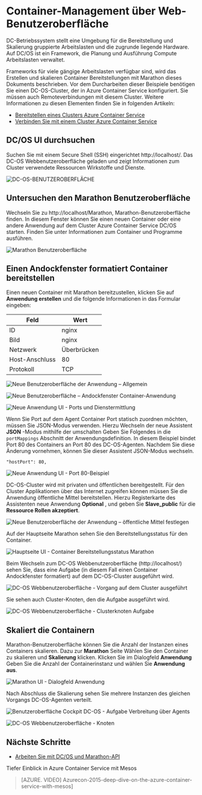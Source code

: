 <properties
   pageTitle="Azure Container Container Servicemanagement über die Webbenutzeroberfläche | Microsoft Azure"
   description="Bereitstellen Sie Container für einen Clusterdienst Azure Container Service mithilfe Marathon Webbenutzeroberfläche."
   services="container-service"
   documentationCenter=""
   authors="neilpeterson"
   manager="timlt"
   editor=""
   tags="acs, azure-container-service"
   keywords="Andockfenster Container Micro-Services Mesos, Azure"/>

<tags
   ms.service="container-service"
   ms.devlang="na"
   ms.topic="get-started-article"
   ms.tgt_pltfrm="na"
   ms.workload="na"
   ms.date="09/19/2016"
   ms.author="timlt"/>

# <a name="container-management-through-the-web-ui"></a>Container-Management über Web-Benutzeroberfläche

DC-Betriebssystem stellt eine Umgebung für die Bereitstellung und Skalierung gruppierte Arbeitslasten und die zugrunde liegende Hardware. Auf DC/OS ist ein Framework, die Planung und Ausführung Compute Arbeitslasten verwaltet.

Frameworks für viele gängige Arbeitslasten verfügbar sind, wird das Erstellen und skalieren Container Bereitstellungen mit Marathon dieses Dokuments beschrieben. Vor dem Durcharbeiten dieser Beispiele benötigen Sie einen DC-OS-Cluster, der in Azure Container Service konfiguriert. Sie müssen auch Remoteverbindungen mit diesem Cluster. Weitere Informationen zu diesen Elementen finden Sie in folgenden Artikeln:

- [Bereitstellen eines Clusters Azure Container Service](container-service-deployment.md)
- [Verbinden Sie mit einem Cluster Azure Container Service](container-service-connect.md)

## <a name="explore-the-dcos-ui"></a>DC/OS UI durchsuchen

Suchen Sie mit einem Secure Shell (SSH) eingerichtet http://localhost/. Das DC-OS Webbenutzeroberfläche geladen und zeigt Informationen zum Cluster verwendete Ressourcen Wirkstoffe und Dienste.

![DC-OS-BENUTZEROBERFLÄCHE](media/dcos/dcos2.png)

## <a name="explore-the-marathon-ui"></a>Untersuchen den Marathon Benutzeroberfläche

Wechseln Sie zu http://localhost/Marathon, Marathon-Benutzeroberfläche finden. In diesem Fenster können Sie einen neuen Container oder eine andere Anwendung auf dem Cluster Azure Container Service DC/OS starten. Finden Sie unter Informationen zum Container und Programme ausführen.  

![Marathon Benutzeroberfläche](media/dcos/dcos3.png)

## <a name="deploy-a-docker-formatted-container"></a>Einen Andockfenster formatiert Container bereitstellen

Einen neuen Container mit Marathon bereitzustellen, klicken Sie auf **Anwendung erstellen** und die folgende Informationen in das Formular eingeben:

Feld           | Wert
----------------|-----------
ID              | nginx
Bild           | nginx
Netzwerk         | Überbrücken
Host-Anschluss       | 80
Protokoll        | TCP

![Neue Benutzeroberfläche der Anwendung – Allgemein](media/dcos/dcos4.png)

![Neue Benutzeroberfläche – Andockfenster Container-Anwendung](media/dcos/dcos5.png)

![Neue Anwendung UI - Ports und Dienstermittlung](media/dcos/dcos6.png)

Wenn Sie Port auf dem Agent Container Port statisch zuordnen möchten, müssen Sie JSON-Modus verwenden. Hierzu Wechseln der neue Assistent **JSON** -Modus mithilfe der umschalten Geben Sie Folgendes in die `portMappings` Abschnitt der Anwendungsdefinition. In diesem Beispiel bindet Port 80 des Containers an Port 80 des DC-OS-Agenten. Nachdem Sie diese Änderung vornehmen, können Sie dieser Assistent JSON-Modus wechseln.

```none
"hostPort": 80,
```

![Neue Anwendung UI - Port 80-Beispiel](media/dcos/dcos13.png)

DC-OS-Cluster wird mit privaten und öffentlichen bereitgestellt. Für den Cluster Applikationen über das Internet zugreifen können müssen Sie die Anwendung öffentliche Mittel bereitstellen. Hierzu Registerkarte des Assistenten neue Anwendung **Optional** , und geben Sie **Slave_public** für die **Ressource Rollen akzeptiert**.

![Neue Benutzeroberfläche der Anwendung – öffentliche Mittel festlegen](media/dcos/dcos14.png)

Auf der Hauptseite Marathon sehen Sie den Bereitstellungsstatus für den Container.

![Hauptseite UI - Container Bereitstellungsstatus Marathon](media/dcos/dcos7.png)

Beim Wechseln zum DC-OS Webbenutzeroberfläche (http://localhost/) sehen Sie, dass eine Aufgabe (in diesem Fall einen Container Andockfenster formatiert) auf dem DC-OS-Cluster ausgeführt wird.

![DC-OS Webbenutzeroberfläche - Vorgang auf dem Cluster ausgeführt](media/dcos/dcos8.png)

Sie sehen auch Cluster-Knoten, den die Aufgabe ausgeführt wird.

![DC-OS Webbenutzeroberfläche - Clusterknoten Aufgabe](media/dcos/dcos9.png)

## <a name="scale-your-containers"></a>Skaliert die Containern

Marathon-Benutzeroberfläche können Sie die Anzahl der Instanzen eines Containers skalieren. Dazu zur **Marathon** Seite Wählen Sie den Container zu skalieren und **Skalierung** klicken. Klicken Sie im Dialogfeld **Anwendung** Geben Sie die Anzahl der Containerinstanz und wählen Sie **Anwendung aus**.

![Marathon UI - Dialogfeld Anwendung](media/dcos/dcos10.png)

Nach Abschluss die Skalierung sehen Sie mehrere Instanzen des gleichen Vorgangs DC-OS-Agenten verteilt.

![Benutzeroberfläche Cockpit DC-OS - Aufgabe Verbreitung über Agents](media/dcos/dcos11.png)

![DC-OS Webbenutzeroberfläche - Knoten](media/dcos/dcos12.png)

## <a name="next-steps"></a>Nächste Schritte

- [Arbeiten Sie mit DC/OS und Marathon-API](container-service-mesos-marathon-rest.md)

Tiefer Einblick in Azure Container Service mit Mesos

> [AZURE. VIDEO] Azurecon-2015-deep-dive-on-the-azure-container-service-with-mesos]
